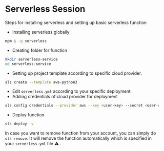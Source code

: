 # Serverless Session

Steps for installing serverless and setting up basic serverless function

* Installing serverless globally
```bash
npm i -g serverless
```
* Creating folder for function
```bash
mkdir serverless-service
cd serverless-service
```
* Setting up project template according to specific cloud provider.
```bash
sls create --template aws-python3
```
* Edit `serverless.yml` according to your specific deployment
* Adding credentials of cloud provider for deployment
```bash
sls config credentials --provider aws --key <user-key> --secret <user-secret>
```
* Deploy function
```bash
sls deploy -v
```

In case you want to remove function from your account, you can simply do `sls remove`. It will remove the function automatically which is specified in your `serverless.yml` file ⚠️ .
